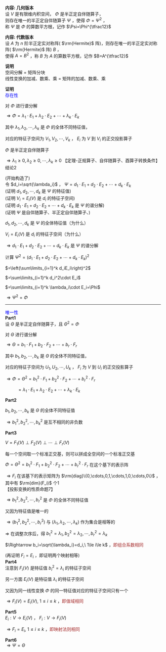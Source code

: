**内容: 几何版本**  
设 $V$ 是有限维内积空间， $\Phi$ 是半正定自伴随算子，  
则存在唯一的半正定自伴随算子 $\Psi$ ，使得 $\Phi=\Psi^2$ ，  
称 $\Psi$ 是 $\Phi$ 的算数平方根，记作 $\Psi=\Phi^{\tfrac12}$  
  
**内容: 代数版本**  
设 $A$ 为 $n$ 阶半正定实对称阵( $\rm{Hermite}$ 阵)，则存在唯一的半正定实对称阵( $\rm{Hermite}$ 阵) $B$ ，  
使得 $A=B^2$ ，称 $B$ 为 $A$ 的算数平方根，记作 $B=A^{\tfrac12}$  
  
**说明**  
空间分解 = 矩阵分块  
线性变换的加减、数乘、乘 = 矩阵的加减、数乘、乘  
  
**证明**  
<font color=blue>存在性</font>  
  
对 $\Phi$ 进行谱分解  
  
$\Rightarrow\Phi=\lambda_1\cdot E_1+\lambda_2\cdot E_2+\cdots+\lambda_k\cdot E_k$  
  
其中 $\lambda_1,\lambda_2,\cdots,\lambda_k$ 是 $\Phi$ 的全体不同特征值，  
  
对应的特征子空间为 $V_1,V_2,\cdots,V_k$ ， $E_i$ 为 $V$ 到 $V_i$ 的正交投影算子  
  
$\Phi$ 是半正定自伴随算子  
  
$\Rightarrow\lambda_1\geq0,\lambda_2\geq0,\cdots,\lambda_k\geq0$ 【定理-正规算子、自伴随算子、酉算子转换条件】结论2  
  
(开始构造了)  
令 $d_i=\sqrt{\lambda_i}$ ， $\Psi=d_1\cdot E_1+d_2\cdot E_2+\cdots+d_k\cdot E_k$  
(证明 $d_1,d_2,\cdots,d_k$ 是 $\Psi$ 的特征值)  
(证明 $V_i=E_i(V)$ 是 $d_i$ 的特征子空间)  
(证明 $d_1\cdot E_1+d_2\cdot E_2+\cdots+d_k\cdot E_k$ 是 $\Psi$ 的谱分解)  
(证明 $\Psi$ 是自伴随算子、半正定自伴随算子、)  
  
$d_1,d_2,\cdots,d_k$ 是 $\Psi$ 的全体特征值（为什么）  
  
$V_i=E_i(V)$ 是 $d_i$ 的特征子空间（为什么）  
  
$\Rightarrow d_1\cdot E_1+d_2\cdot E_2+\cdots+d_k\cdot E_k$ 是 $\Psi$ 的谱分解  
  
计算 $\Psi^2=(d_1\cdot E_1+d_2\cdot E_2+\cdots+d_k\cdot E_k)^2$  
  
$=\left(\sum\limits_{i=1}^k d_iE_i\right)^2$  
  
$=\sum\limits_{i=1}^k d_i^2\cdot E_i$  
  
$=\sum\limits_{i=1}^k \lambda_i\cdot E_i=\Phi$  
  
$\Rightarrow\Psi^2=\Phi$  
  
---  
  
<font color=blue>唯一性</font>  
**Part1**  
设 $\Theta$ 是半正定自伴随算子，且 $\Theta^2=\Phi$  
  
对 $\Theta$ 进行谱分解  
  
$\Rightarrow\Theta=b_1\cdot F_1+b_2\cdot F_2+\cdots+b_r\cdot F_r$  
  
其中 $b_1,b_2,\cdots,b_k$ 是 $\Theta$ 的全体不同特征值，  
  
对应的特征子空间为 $U_1,U_2,\cdots,U_k$ ， $F_i$ 为 $V$ 到 $U_i$ 的正交投影算子  
  
$\Rightarrow\Phi=\Theta^2=b_1^2\cdot F_1+b_2^2\cdot F_2+\cdots+b_r^2\cdot F_r$  
  
$\enspace\enspace\enspace\enspace\enspace=\lambda_1\cdot E_1+\lambda_2\cdot E_2+\cdots+\lambda_k\cdot E_k$  
  
**Part2**  
  
$b_1,b_2,\cdots,b_k$ 是 $\Theta$ 的全体不同特征值  
  
$\Rightarrow b_1^2,b_2^2,\cdots,b_k^2$ 是互不相同的非负数  
  
**Part3**  
  
$V=F_1(V)\perp F_2(V)\perp \cdots\perp F_r(V)$  
  
每一个空间取一个标准正交基，则可以拼成全空间的一个标准正交基  
  
$\Phi=\Theta^2=b_1^2\cdot F_1+b_2^2\cdot F_2+\cdots+b_r^2\cdot F_r$ 在这个基下的表示阵  
  
$\Rightarrow F_i$ 在该基下的表示矩阵为 $\rm{diag}\{0,\cdots,0,1,\cdots,1,0,\cdots,0\}$ ，其中有 $\rm{dim}(F_i)$ 个1  
【投影变换的性质命题7】  
  
$\Rightarrow b_1^2,b_2^2,\cdots,b_r^2$ 是 $\Phi$ 的全体不同特征值  
  
又因为特征值是唯一的  
  
$\Rightarrow(b_1^2,b_2^2,\cdots,b_r^2)$ 与 $(\lambda_1,\lambda_2,\cdots,\lambda_k)$ 作为集合是相等的  
  
$\Rightarrow$ 在调整次序后，得 $b_1^2=\lambda_1,b_2^2=\lambda_2,\cdots,b_r^2=\lambda_k$  
  
$\Rightarrow b_i=\sqrt{\lambda_i}=d_i,\ 1\le i\le k$ ，<font color=brown>即组合系数相同</font>  
  
(再证明 $F_i=E_i$ ，即证明两个映射相等)  
**Part4**  
注意到 $F_i(V)$ 是特征值 $b_i^2=\lambda_i$ 的特征子空间  
  
另一方面 $E_i(V)$ 是特征值 $\lambda_i$ 的特征子空间  
  
又因为同一线性变换 $\Phi$ 的同一特征值对应的特征子空间只有一个  
  
$\Rightarrow F_i(V)=E_i(V),\ 1\le i\le k$ ，<font color=brown>即值域相同</font>  
  
**Part5**  
$E_i: V\to E_i(V)$ ， $F_i: V\to F_i(V)$  
  
$\Rightarrow F_i=E_i,\ 1\le i\le k$ ，<font color=brown>即映射法则相同</font>  
  
**Part6**  
$\Rightarrow\Psi=\Theta$  
